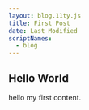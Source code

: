 ```yaml
---
layout: blog.11ty.js
title: First Post
date: Last Modified
scriptNames:
  - blog
---
```


## Hello World

hello my first content.
